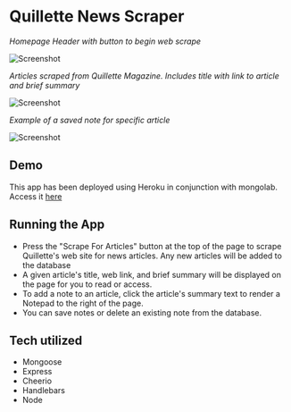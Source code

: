 # Quillette News Scraper

*Homepage Header with button to begin web scrape*

![Screenshot](https://cl.ly/ae4e74cdf6f4/Image%2525202018-08-25%252520at%25252012.02.47%252520PM.png)

*Articles scraped from Quillette Magazine. Includes title with link to article and brief summary* 

![Screenshot](https://cl.ly/63ae048640c3/Image%2525202018-08-25%252520at%25252011.58.10%252520AM.png)

*Example of a saved note for specific article*

![Screenshot](https://cl.ly/40984fd23ad1/Image%2525202018-08-25%252520at%25252012.01.27%252520PM.png)

## Demo

This app has been deployed using Heroku in conjunction with mongolab. Access it [here](https://quillette-scraper.herokuapp.com/)

## Running the App

* Press the "Scrape For Articles" button at the top of the page to scrape Quillette's web site for news articles. Any new articles will be added to the database
* A given article's title, web link, and brief summary will be displayed on the page for you to read or access.
* To add a note to an article, click the article's summary text to render a Notepad to the right of the page.
* You can save notes or delete an existing note from the database. 

## Tech utilized
* Mongoose
* Express
* Cheerio
* Handlebars
* Node

